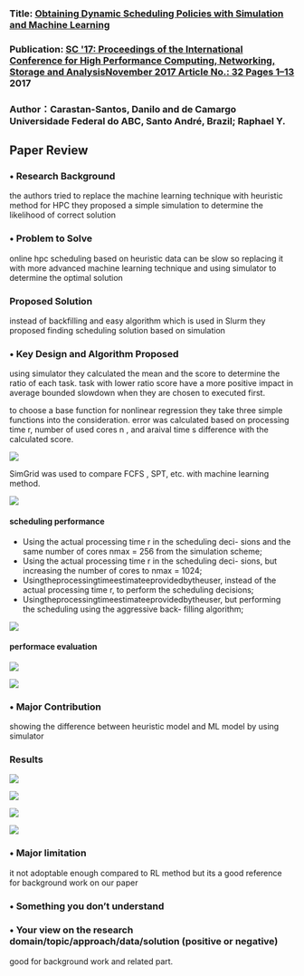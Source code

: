 ### Title: [ Obtaining Dynamic Scheduling Policies with Simulation and Machine Learning](https://dl.acm.org/doi/10.1145/3126908.3126955)
### Publication: [SC '17: Proceedings of the International Conference for High Performance Computing, Networking, Storage and AnalysisNovember 2017 Article No.: 32 Pages 1–13](https://doi.org/10.1145/3126908.3126955) 2017

### Author：Carastan-Santos, Danilo and de Camargo Universidade Federal do ABC, Santo André, Brazil; Raphael Y. 

## Paper Review 

### •	Research Background 

the authors tried to replace the machine learning technique with heuristic method for HPC they proposed a simple simulation to determine the likelihood of correct solution

###	• Problem to Solve 
online hpc scheduling based on heuristic data can be slow so replacing it with more advanced machine learning technique and using simulator to determine the optimal solution

### Proposed Solution

instead of backfilling and easy algorithm which is used in Slurm they proposed finding scheduling solution based on simulation

### •	Key Design and Algorithm Proposed

using simulator they calculated the mean and the score to determine the ratio of each task. task with lower ratio score have a more positive impact in average bounded slowdown when they are chosen to executed first. 

to choose a base function for nonlinear regression they take three simple functions into the consideration. 
error was calculated based on processing time r, number of used cores n , and araival time s difference with the calculated score. 

![](fig1.png)

SimGrid was used to compare FCFS , SPT, etc. with machine learning method. 

![](fig1.png)

#### scheduling performance 
* Using the actual processing time r in the scheduling deci- sions and the same number of cores nmax = 256 from the simulation scheme;
* Using the actual processing time r in the scheduling deci- sions, but increasing the number of cores to nmax = 1024;
* Usingtheprocessingtimeestimateeprovidedbytheuser, instead of the actual processing time r, to perform the
scheduling decisions;
* Usingtheprocessingtimeestimateeprovidedbytheuser,
but performing the scheduling using the aggressive back- filling algorithm;

![](fig3.png)

#### performace evaluation 

![](table4.png)

![](fig5.png)

### •	Major Contribution 

showing the difference between heuristic model and ML model by using simulator

### Results 

![](fig6.png)

![](fig7.png)

![](fig8.png)

![](fig9.png)

### •	Major limitation 
it not adoptable enough compared to RL method but its a good reference for background work on our paper

### •	Something you don’t understand 



### •	Your view on the research domain/topic/approach/data/solution (positive or negative)

good for background work and related part.
